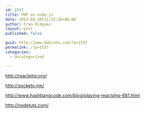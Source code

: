 ```yaml
---
id: 1537
title: PHP as node.js
date: 2013-04-20T21:52:28+00:00
author: Fran Diéguez
layout: post
published: false

guid: http://www.mabishu.com/?p=1537
permalink: /?p=1537
categories:
  - Uncategorized

---
```

<a href="http://reactphp.org/">http://reactphp.org/</a>

<a href="http://socketo.me/">http://socketo.me/</a>

<a href="http://www.hashbangcode.com/blog/playing-reactphp-681.html">http://www.hashbangcode.com/blog/playing-reactphp-681.html</a>

<a href="http://nodetuts.com/">http://nodetuts.com/</a>
